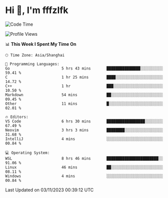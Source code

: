 # Hi 👋, I'm fffzlfk

<!--START_SECTION:waka-->
![Code Time](http://img.shields.io/badge/Code%20Time-540%20hrs%2046%20mins-blue)

![Profile Views](http://img.shields.io/badge/Profile%20Views-0-blue)

📊 **This Week I Spent My Time On** 

```text
🕑︎ Time Zone: Asia/Shanghai

💬 Programming Languages: 
Go                       5 hrs 43 mins       ███████████████░░░░░░░░░░   59.41 % 
C                        1 hr 25 mins        ████░░░░░░░░░░░░░░░░░░░░░   14.72 % 
C++                      1 hr                ███░░░░░░░░░░░░░░░░░░░░░░   10.50 % 
Markdown                 54 mins             ██░░░░░░░░░░░░░░░░░░░░░░░   09.45 % 
Other                    11 mins             █░░░░░░░░░░░░░░░░░░░░░░░░   02.01 % 

🔥 Editors: 
VS Code                  6 hrs 30 mins       █████████████████░░░░░░░░   67.49 % 
Neovim                   3 hrs 3 mins        ████████░░░░░░░░░░░░░░░░░   31.68 % 
IntelliJ                 4 mins              ░░░░░░░░░░░░░░░░░░░░░░░░░   00.84 % 

💻 Operating System: 
WSL                      8 hrs 46 mins       ███████████████████████░░   91.06 % 
Linux                    46 mins             ██░░░░░░░░░░░░░░░░░░░░░░░   08.11 % 
Windows                  4 mins              ░░░░░░░░░░░░░░░░░░░░░░░░░   00.84 % 
```


 Last Updated on 03/11/2023 00:39:12 UTC
<!--END_SECTION:waka-->
